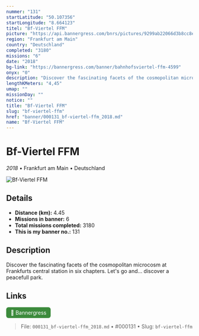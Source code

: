 ```yaml
---
nummer: "131"
startLatitude: "50.107356"
startLongitude: "8.664123"
titel: "Bf-Viertel FFM"
picture: "https://api.bannergress.com/bnrs/pictures/9299ab22066d3b8cc8e8e9cdd0397bcb"
region: "Frankfurt am Main"
country: "Deutschland"
completed: "3180"
missions: "6"
date: "2018"
bg-link: "https://bannergress.com/banner/bahnhofsviertel-ffm-4599"
onyx: "0"
description: "Discover the fascinating facets of the cosmopolitan microcosm at Frankfurts central  station in six chapters. \nLet's go and... discover a peacefull park."
lengthKMeters: "4,45"
umap: ""
missionDay: ""
notice: ""
title: "Bf-Viertel FFM"
slug: "bf-viertel-ffm"
href: "banner/000131_bf-viertel-ffm_2018.md"
name: "Bf-Viertel FFM"
---
```

# Bf-Viertel FFM

*2018* • Frankfurt am Main • Deutschland

![Bf-Viertel FFM](https://api.bannergress.com/bnrs/pictures/9299ab22066d3b8cc8e8e9cdd0397bcb)



## Details
- **Distance (km):** 4.45
- **Missions in banner:** 6
- **Total missions completed:** 3180
- **This is my banner no.:** 131



## Description
Discover the fascinating facets of the cosmopolitan microcosm at Frankfurts central  station in six chapters. 
Let's go and... discover a peacefull park.



## Links
<a href="https://bannergress.com/banner/bahnhofsviertel-ffm-4599" target="_blank" style="display:inline-block;margin-right:8px;padding:6px 12px;background:#3c8b3c;color:#fff;text-decoration:none;border-radius:6px;">🔗 Bannergress</a>



> File: `000131_bf-viertel-ffm_2018.md` • #000131 • Slug: `bf-viertel-ffm`
